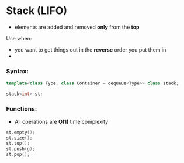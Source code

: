 # Stack (LIFO)

- elements are added and removed **only** from the **top** 

Use when:
- you want to get things out in the **reverse** order you put them in
- 
### Syntax:

```cpp
template<class Type, class Container = dequeue<Type>> class stack;

stack<int> st;
```

### Functions:
- All operations are **O(1)** time complexity
```cpp
st.empty();
st.size();
st.top();
st.push(g);
st.pop();